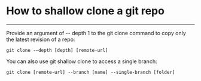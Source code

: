 # How to shallow clone a git repo
-------------------------------------------------


Provide an argument of -- depth 1 to the git clone command to copy only the latest revision of a repo:

```
git clone -–depth [depth] [remote-url]
```
 

You can also use git shallow clone to access a single branch:

```
git clone [remote-url] --branch [name] --single-branch [folder]
```
